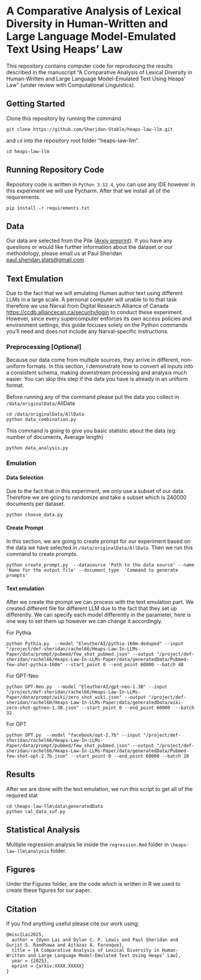 # A Comparative Analysis of Lexical Diversity in Human-Written and Large Language Model-Emulated Text Using Heaps’ Law

This repository contains computer code for reproducing the results described in the manuscript “A Comparative Analysis of Lexical Diversity in Human-Written and Large Language Model-Emulated Text Using Heaps’ Law” (under review with Computational Linguistics).

## Getting Started

Clone this repository by running the command
```
git clone https://github.com/Sheridan-Stable/heaps-law-llm.git
```

and `cd` into the repository root folder "heaps-law-llm".
```
cd heaps-law-llm
```

## Running Repository Code

Repository code is written in `Python 3.12.4`, you can use any IDE however in this experiment we will use Pycharm. 
After that we install all of the requirements. 

```
pip install -r requirements.txt
```

## Data
Our data are selected from the Pile ([Arxiv preprint](https://arxiv.org/abs/2101.00027)).  If you have any questions or would like further information about the dataset or our methodology, please email us at Paul Sheridan <paul.sheridan.stats@gmail.com>.

## Text Emulation
Due to the fact that we will emulating Human author text using different LLMs in a large scale. A pernonal computer will unable to to that task therefore we use Narval from Digital Research Alliance of Canada <https://ccdb.alliancecan.ca/security/login> to conduct these experiment. However, since every supercomputer enforces its own access policies and environment settings, this guide focuses solely on the Python commands you’ll need and does not include any Narval-specific instructions.


### Preprocessing [Optional]
Because our data come from multiple sources, they arrive in different, non‐uniform formats. In this section, I demonstrate how to convert all inputs into a consistent schema, making downstream processing and analysis much easier. You can skip this step if the data you have is already in an uniform format.

Before  running any of the command please put the data you collect in `/data/originalData/`AllData

```
cd /data/originalData/AllData
python data_combination.py
```

This command is going to give you basic statistic about the data (eg: number of documents, Average length)

```
python data_analysis.py
```

### Emulation

#### Data Selection
Due to the fact that in this experiment, we only use a subset of our data. Therefore we are going to randomize and take a subset which is 240000 documents per dataset.  

```
python choose_data.py
```

#### Create Prompt
In this section, we are going to create prompt for our experiment based on the data we have selected in `/data/originalData/AllData`.
Then we run this command to create prompts.

```
python create_prompt.py  --datasource 'Path to the data source' --name 'Name for the output file' --document_type  'Command to generate prompts'
```

#### Text emulation
After we create the prompt we can process with the text emulation part. 
We created different file for different LLM due to the fact that they set up differently.
We can specify each model differently in the parameter, here is one way to set them up however we can change it accordingly.

For Pythia
```
python Pythia.py  --model "EleutherAI/pythia-160m-deduped" --input "/project/def-sheridan/rachel66/Heaps-Law-In-LLMs-Paper/data/prompt/pubmed/few_shot_pubmed.json" --output "/project/def-sheridan/rachel66/Heaps-Law-In-LLMs-Paper/data/generatedData/Pubmed-few-shot-pythia-160m" --start_point 0 --end_point 60000 --batch 48
```

For GPT-Neo
```
python GPT-Neo.py  --model "EleutherAI/gpt-neo-1.3B" --input "/project/def-sheridan/rachel66/Heaps-Law-In-LLMs-Paper/data/prompt/wiki/zero_shot_wiki.json" --output "/project/def-sheridan/rachel66/Heaps-Law-In-LLMs-Paper/data/generatedData/wiki-zero-shot-gptneo-1.3B.json" --start_point 0 --end_point 60000  --batch 32
```

For OPT 
```
python OPT.py  --model "facebook/opt-2.7b" --input "/project/def-sheridan/rachel66/Heaps-Law-In-LLMs-Paper/data/prompt/pubmed/few_shot_pubmed.json" --output "/project/def-sheridan/rachel66/Heaps-Law-In-LLMs-Paper/data/generatedData/Pubmed-few-shot-opt-2.7b.json" --start_point 0 --end_point 60000 --batch 20
```

## Results
After we are done with the text emulation, we run this script to get all of the required stat 

```
cd \heaps-law-llm\data\generatedData
python cal_data_suf.py
```

## Statistical Analysis
Multiple regression analysis lie inside the `regression.Rmd` folder in `\heaps-law-llm\analysis` folder. 

## Figures
Under the Figures folder, are the code which is written in R we used to create these figures for our paper. 

## Citation
If you find anything useful please cite our work using:
```
@misc{Lai2025,
  author = {Uyen Lai and Dylan C. P. Lewis and Paul Sheridan and Gurjit S. Randhawa and Aitazaz A. Farooque},
  title = {A Comparative Analysis of Lexical Diversity in Human-Written and Large Language Model-Emulated Text Using Heaps’ Law},
  year = {2025},
  eprint = {arXiv:XXXX.XXXXX}
}
```
